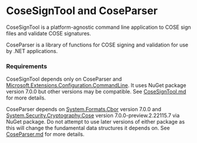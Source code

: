 # CoseSignTool and CoseParser
CoseSignTool is a platform-agnostic command line application to COSE sign files and validate COSE signatures.

CoseParser is a library of functions for COSE signing and validation for use by .NET applications. 

### Requirements
CoseSignTool depends only on CoseParser and [Microsoft.Extensions.Configuration.CommandLine](https://www.nuget.org/packages/Microsoft.Extensions.Configuration.CommandLine). It uses NuGet package version 7.0.0 but other versions may be compatible. See [CoseSignTool.md](https://github.com/microsoft/CoseSignTool/blob/main/CoseSignTool.md) for more details.

CoseParser depends on [System.Formats.Cbor](https://www.nuget.org/packages/System.Formats.Cbor/) version 7.0.0 and [System.Security.Cryptography.Cose](https://www.nuget.org/packages/System.Security.Cryptography.Cose) version 7.0.0-preview.2.22115.7 via NuGet package. Do not attempt to use later versions of either package as this will change the fundamental data structures it depends on. See [CoseParser.md](https://github.com/microsoft/CoseSignTool/blob/main/CoseParser.md) for more details.
